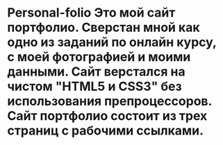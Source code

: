 # Personal-folio Это мой сайт портфолио. Сверстан мной как одно из заданий по онлайн курсу, с моей фотографией и моими данными. Сайт верстался на чистом "HTML5 и CSS3" без использования препроцессоров. Сайт портфолио состоит из трех страниц с рабочими ссылками. 
